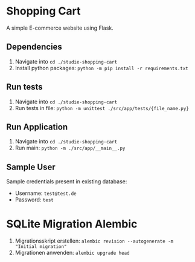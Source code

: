 # Shopping Cart  
A simple E-commerce website using Flask.

## Dependencies

1. Navigate into ```cd ./studie-shopping-cart```
2. Install python packages: ```python -m pip install -r requirements.txt```

## Run tests

1. Navigate into ```cd ./studie-shopping-cart```
2. Run tests in file: ```python -m unittest ./src/app/tests/{file_name.py}```

## Run Application

1. Navigate into ```cd ./studie-shopping-cart```
2. Run main: ````python -m ./src/app/__main__.py````

## Sample User ##
Sample credentials present in existing database:

- Username: ```test@test.de```
- Password: ```test```

# SQLite Migration Alembic
1. Migrationsskript erstellen: ``alembic revision --autogenerate -m "Initial migration"``
2. Migrationen anwenden: ``alembic upgrade head``

